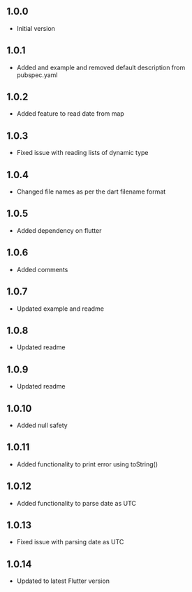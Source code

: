 ## 1.0.0

- Initial version

## 1.0.1

- Added and example and removed default description from pubspec.yaml

## 1.0.2

- Added feature to read date from map

## 1.0.3

- Fixed issue with reading lists of dynamic type

## 1.0.4

- Changed file names as per the dart filename format

## 1.0.5

- Added dependency on flutter

## 1.0.6

- Added comments

## 1.0.7

- Updated example and readme

## 1.0.8

- Updated readme

## 1.0.9

- Updated readme

## 1.0.10

- Added null safety

## 1.0.11

- Added functionality to print error using toString()

## 1.0.12

- Added functionality to parse date as UTC

## 1.0.13

- Fixed issue with parsing date as UTC

## 1.0.14

- Updated to latest Flutter version
